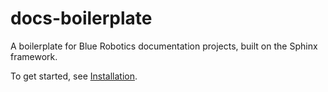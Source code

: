 # docs-boilerplate

A boilerplate for Blue Robotics documentation projects, built on the Sphinx framework.

To get started, see [Installation](https://bluerobotics.github.io/sphinx-blue-robotics-theme/latest/installation/).
